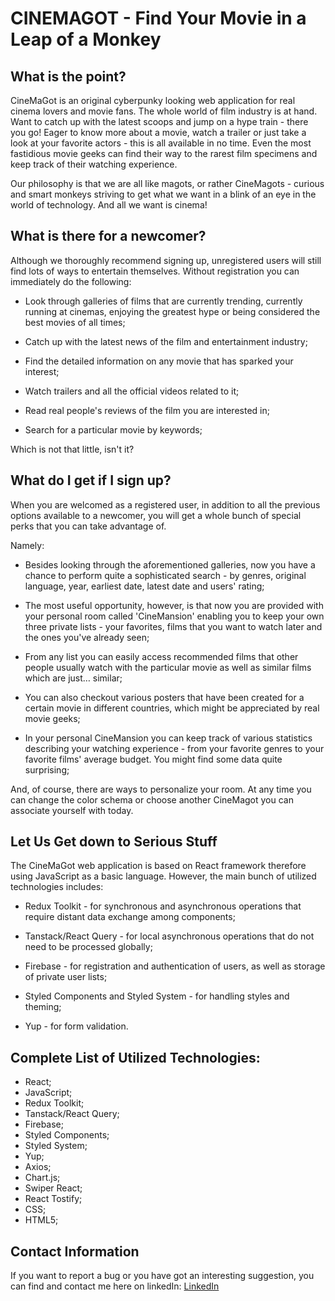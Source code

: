 # CINEMAGOT - Find Your Movie in a Leap of a Monkey

## What is the point?

CineMaGot is an original cyberpunky looking web application for real cinema
lovers and movie fans. The whole world of film industry is at hand. Want to
catch up with the latest scoops and jump on a hype train - there you go! Eager
to know more about a movie, watch a trailer or just take a look at your favorite
actors - this is all available in no time. Even the most fastidious movie geeks
can find their way to the rarest film specimens and keep track of their watching
experience.

Our philosophy is that we are all like magots, or rather CineMagots - curious
and smart monkeys striving to get what we want in a blink of an eye in the world
of technology. And all we want is cinema!

## What is there for a newcomer?

Although we thoroughly recommend signing up, unregistered users will still find
lots of ways to entertain themselves. Without registration you can immediately
do the following:

- Look through galleries of films that are currently trending, currently running
  at cinemas, enjoying the greatest hype or being considered the best movies of
  all times;

- Catch up with the latest news of the film and entertainment industry;

- Find the detailed information on any movie that has sparked your interest;

- Watch trailers and all the official videos related to it;

- Read real people's reviews of the film you are interested in;

- Search for a particular movie by keywords;

Which is not that little, isn't it?

## What do I get if I sign up?

When you are welcomed as a registered user, in addition to all the previous
options available to a newcomer, you will get a whole bunch of special perks
that you can take advantage of.

Namely:

- Besides looking through the aforementioned galleries, now you have a chance to
  perform quite a sophisticated search - by genres, original language, year,
  earliest date, latest date and users' rating;

- The most useful opportunity, however, is that now you are provided with your
  personal room called 'CineMansion' enabling you to keep your own three private
  lists - your favorites, films that you want to watch later and the ones you've
  already seen;

- From any list you can easily access recommended films that other people
  usually watch with the particular movie as well as similar films which are
  just… similar;

- You can also checkout various posters that have been created for a certain
  movie in different countries, which might be appreciated by real movie geeks;

- In your personal CineMansion you can keep track of various statistics
  describing your watching experience - from your favorite genres to your
  favorite films' average budget. You might find some data quite surprising;

And, of course, there are ways to personalize your room. At any time you can
change the color schema or choose another CineMagot you can associate yourself
with today.

## Let Us Get down to Serious Stuff

The CineMaGot web application is based on React framework therefore using
JavaScript as a basic language. However, the main bunch of utilized technologies
includes:

- Redux Toolkit - for synchronous and asynchronous operations that require
  distant data exchange among components;

- Tanstack/React Query - for local asynchronous operations that do not need to
  be processed globally;

- Firebase - for registration and authentication of users, as well as storage of
  private user lists;

- Styled Components and Styled System - for handling styles and theming;

- Yup - for form validation.

## Complete List of Utilized Technologies:

- React;
- JavaScript;
- Redux Toolkit;
- Tanstack/React Query;
- Firebase;
- Styled Components;
- Styled System;
- Yup;
- Axios;
- Chart.js;
- Swiper React;
- React Tostify;
- CSS;
- HTML5;

## Contact Information

If you want to report a bug or you have got an interesting suggestion, you can
find and contact me here on linkedIn:
[LinkedIn](https://www.linkedin.com/in/yevhen-petrunkin/)
